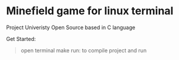 # Minefield game for linux terminal
Project Univeristy Open Source based in C language

Get Started:

> open terminal
> make run:  to compile project and run

